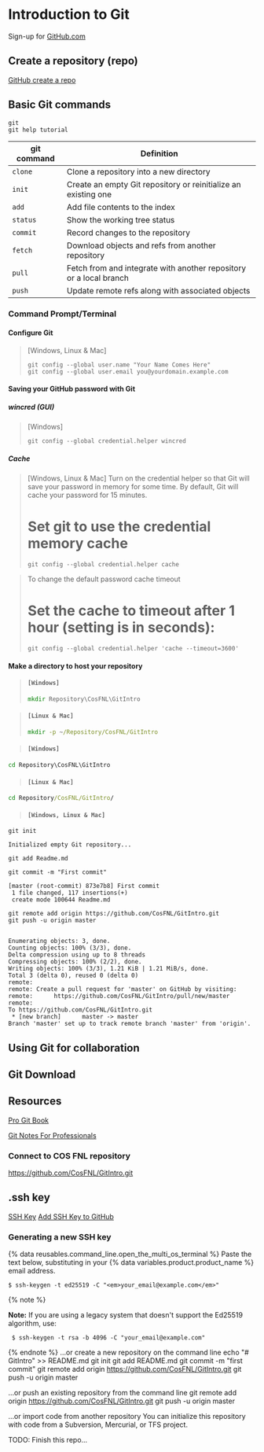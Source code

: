 # Introduction to Git

Sign-up for [GitHub.com](https://github.com/join?source=header-home)

## Create a repository (repo)
[GitHub create a repo](https://help.github.com/articles/create-a-repo/)

## Basic Git commands

```git
git
git help tutorial
```

git command | Definition
--- | ---
`clone` | Clone a repository into a new directory
`init` | Create an empty Git repository or reinitialize an existing one
`add` | Add file contents to the index
`status` | Show the working tree status
`commit` | Record changes to the repository
`fetch` | Download objects and refs from another repository
`pull` | Fetch from and integrate with another repository or a local branch
`push` | Update remote refs along with associated objects

### Command Prompt/Terminal

#### Configure Git

> [Windows, Linux & Mac]
>```git
>git config --global user.name "Your Name Comes Here"
>git config --global user.email you@yourdomain.example.com
>```

#### Saving your GitHub password with Git

##### wincred (GUI)
>[Windows]
>```git
>git config --global credential.helper wincred
>```

##### Cache 
> [Windows, Linux & Mac]
>Turn on the credential helper so that Git will save your password in memory for some time. 
>By default, Git will cache your password for 15 minutes.
># Set git to use the credential memory cache
>
>```git
>git config --global credential.helper cache
>```

> To change the default password cache timeout
># Set the cache to timeout after 1 hour (setting is in seconds):
>```git
>git config --global credential.helper 'cache --timeout=3600'
>```

#### Make a directory to host your repository

> #### `[Windows]`
>``` cmd
> mkdir Repository\CosFNL\GitIntro
>```
>

> #### `[Linux & Mac]`
>
>```cmd
>mkdir -p ~/Repository/CosFNL/GitIntro
>```

> #### `[Windows]`

```cmd
cd Repository\CosFNL\GitIntro
```

> #### `[Linux & Mac]`

```cmd
cd Repository/CosFNL/GitIntro/
```

> #### `[Windows, Linux & Mac]`

```git
git init

Initialized empty Git repository...
```

```git
git add Readme.md
```

```git
git commit -m "First commit"

[master (root-commit) 873e7b8] First commit
 1 file changed, 117 insertions(+)
 create mode 100644 Readme.md
```

```git
git remote add origin https://github.com/CosFNL/GitIntro.git
git push -u origin master


Enumerating objects: 3, done.
Counting objects: 100% (3/3), done.
Delta compression using up to 8 threads
Compressing objects: 100% (2/2), done.
Writing objects: 100% (3/3), 1.21 KiB | 1.21 MiB/s, done.
Total 3 (delta 0), reused 0 (delta 0)
remote:
remote: Create a pull request for 'master' on GitHub by visiting:
remote:      https://github.com/CosFNL/GitIntro/pull/new/master
remote:
To https://github.com/CosFNL/GitIntro.git
 * [new branch]      master -> master
Branch 'master' set up to track remote branch 'master' from 'origin'.

```

## Using Git for collaboration

## Git Download

## Resources
[Pro Git Book](https://git-scm.com/book/en/v2)

[Git Notes For Professionals](https://books.goalkicker.com/GitBook/GitNotesForProfessionals.pdf)

### Connect to **COS FNL** repository

https://github.com/CosFNL/GitIntro.git

## .ssh key

[SSH Key](https://docs.github.com/en/github/authenticating-to-github/generating-a-new-ssh-key-and-adding-it-to-the-ssh-agent)
[Add SSH Key to GitHub](https://docs.github.com/en/github/authenticating-to-github/adding-a-new-ssh-key-to-your-github-account)

### Generating a new SSH key

{% data reusables.command_line.open_the_multi_os_terminal %}
Paste the text below, substituting in your {% data variables.product.product_name %} email address.
  ```shell
  $ ssh-keygen -t ed25519 -C "<em>your_email@example.com</em>"
  ```
  {% note %}

  **Note:** If you are using a legacy system that doesn't support the Ed25519 algorithm, use:
  ```shell
   $ ssh-keygen -t rsa -b 4096 -C "your_email@example.com"
  ```
 {% endnote %}
…or create a new repository on the command line
echo "# GitIntro" >> README.md
git init
git add README.md
git commit -m "first commit"
git remote add origin https://github.com/CosFNL/GitIntro.git
git push -u origin master

…or push an existing repository from the command line
git remote add origin https://github.com/CosFNL/GitIntro.git
git push -u origin master

…or import code from another repository
You can initialize this repository with code from a Subversion, Mercurial, or TFS project.

TODO: Finish this repo...
